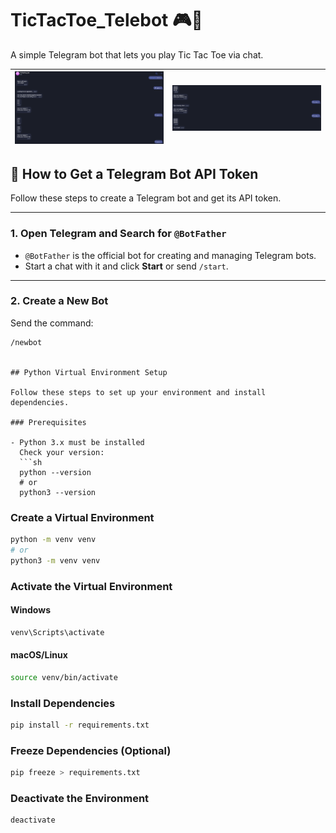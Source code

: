 # TicTacToe_Telebot 🎮🤖
A simple Telegram bot that lets you play Tic Tac Toe via chat.

|    ![gameplay](example/start_game.png)    | ![endgame](example/end_game.png) |
| :-----------------------------------------: | :-------------------------------: |

## 🤖 How to Get a Telegram Bot API Token

Follow these steps to create a Telegram bot and get its API token.

---

### 1. Open Telegram and Search for `@BotFather`

- `@BotFather` is the official bot for creating and managing Telegram bots.
- Start a chat with it and click **Start** or send `/start`.

---

### 2. Create a New Bot

Send the command:
```text
/newbot


## Python Virtual Environment Setup

Follow these steps to set up your environment and install dependencies.

### Prerequisites

- Python 3.x must be installed  
  Check your version:
  ```sh
  python --version
  # or
  python3 --version
  ```

### Create a Virtual Environment

```sh
python -m venv venv
# or
python3 -m venv venv
```

### Activate the Virtual Environment

#### Windows
```sh
venv\Scripts\activate
```

#### macOS/Linux
```sh
source venv/bin/activate
```

### Install Dependencies

```sh
pip install -r requirements.txt
```

### Freeze Dependencies (Optional)

```sh
pip freeze > requirements.txt
```

### Deactivate the Environment

```sh
deactivate
```

